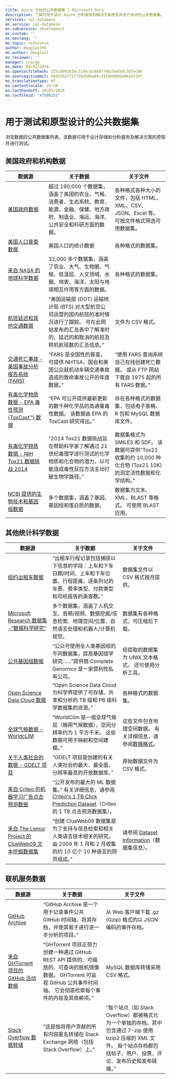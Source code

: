 ```yaml
---
title: Azure 分析的公共数据集 | Microsoft Docs
description: 了解可用于设计 Azure 分析服务和解决方案原型并进行测试的公共数据集。
services: sql-database
ms.service: sql-database
ms.subservice: development
ms.custom: ''
ms.devlang: ''
ms.topic: reference
author: douglaslMS
ms.author: douglasl
ms.reviewer: ''
manager: craigg
ms.date: 04/01/2018
ms.openlocfilehash: 225c8093816c5186cbc084f74bc6e0591107ec00
ms.sourcegitcommit: 5843352f71f756458ba84c31f4b66b6a082e53df
ms.translationtype: HT
ms.contentlocale: zh-CN
ms.lasthandoff: 10/01/2018
ms.locfileid: "47586251"
---
```

# <a name="public-data-sets-for-testing-and-prototyping"></a>用于测试和原型设计的公共数据集

浏览数据的公共数据集列表，该数据可用于设计存储和分析服务及解决方案的原型并进行测试。

## <a name="us-government-and-agency-data"></a>美国政府和机构数据

| 数据源 | 关于数据 | 关于文件 |
|---|---|---|
| [美国政府数据](https://www.census.gov/data.html) | 超过 190,000 个数据集，涵盖了美国的农业、气候、消费者、生态系统、教育、能源、金融、保健、地方政府、制造业、海运、海洋、公共安全和科研方面的数据。 | 各种格式各种大小的文件，包括 HTML、XML、CSV、JSON、Excel 等。 可按文件格式筛选可用数据集。 |
| [美国人口普查数据](https://www.census.gov/data.html) | 美国人口的统计数据 | 各种格式的数据集。 |
| [来自 NASA 的地球科学数据](https://earthdata.nasa.gov/) | 32,000 多个数据集，涵盖了农业、大气、生物圈、气候、低温层、人文领域、水圈、地表、海洋、太阳与地球相互作用等方面的数据。 | 各种格式的数据集。 |
| [航班延迟和其他交通数据](https://www.transtats.bts.gov/OT_Delay/OT_DelayCause1.asp) | “美国运输部 (DOT) 运输统计局 (BTS) 对大型航空公司运营的国内航班的准时情况进行了跟踪。 可在此网站发布的汇总表中了解准时的、延迟的和取消的航班及转机航班数的汇总信息。” | 文件为 CSV 格式。 |
| [交通死亡事故 - 美国事故分析报告系统 (FARS)](http://www.nhtsa.gov/FARS) | “FARS 是全国性的普查，可提供 NHTSA、国会和美国公众就机动车辆交通事故造成的致命事故公开的年度数据。” | “使用 FARS 查询系统自己在线创建死亡数据。 或从 FTP 网站下载自 1975 起的所有 FARS 数据。” |
| [有毒化学物质数据 - EPA 毒性预测 (ToxCast™) 数据](https://www.epa.gov/chemical-research/toxicity-forecaster-toxcasttm-data) | “EPA 可公开提供最新更新的数千种化学品的高通量毒性数据。 该数据由 EPA 的 ToxCast 研究得出。” | 存在各种格式的数据集，包括电子表格、R 包和 MySQL 数据库文件。 |
| [有毒化学物质数据 - NIH Tox21 数据挑战 2014](https://tripod.nih.gov/tox21/challenge/) | “2014 Tox21 数据挑战旨在帮助科学家了解通过 21 世纪毒理学进行测试的化学物质和化合物的潜力，以可能造成毒性反应方法主动打破生物学路径。” | 数据集格式为 SMILES 和 SDF。 该数据可提供“Tox21 收集的约 10,000 种化合物 (Tox21 10K) 的测定活性数据和化学结构。” |
| [NCBI 提供的生物技术和基因组数据](https://www.ncbi.nlm.nih.gov/guide/data-software/) | 多个数据集，涵盖了基因、基因组和蛋白质的数据。 | 数据集为文本、XML、BLAST 等格式。 可使用 BLAST 应用。 |

## <a name="other-statistical-and-scientific-data"></a>其他统计科学数据

| 数据源 | 关于数据 | 关于文件 |
|---|---|---|
| [纽约出租车数据](http://www.nyc.gov/html/tlc/html/about/trip_record_data.shtml) | “出租车行程记录包括捕获以下信息的字段：上车和下车日期/时间、上车和下车位置、行程距离、逐条列记的车费、费率类型、付款类型和司机报告的乘客数。” | 数据集文件以 CSV 格式按月提供。 |
| [Microsoft Research 数据集 -“数据科学研究”](https://www.microsoft.com/research/academic-program/data-science-microsoft-research/) | 多个数据集，涵盖了人机交互、音频/视频、数据挖掘/信息检索、地理空间/位置、自然语言处理和机器人/计算机视觉。 | 数据集有各种格式，可压缩后下载。 |
| [公共基因组数据](http://www.completegenomics.com/public-data/) | “公众可使用全人类基因组的不同数据集，提高基因组学研究……”提供商 Complete Genomics 是一家营利性私有公司。 | 经提取的数据集为 UNIX 文本格式。 还可使用分析工具。 |
| [Open Science Data Cloud 数据](https://www.opensciencedatacloud.org/) | “Open Science Data Cloud 为科学界提供了可存储、共享和分析的 TB 级和 PB 级科学数据集的资源。”| 各种格式的数据集。 |
| [全球气候数据 - WorldcLIM](http://worldclim.org/) | “WorldClim 是一组全球气候层（格网气候数据），空间分辨率约为 1 平方千米。 这些数据可用于映射和空间建模。” | 这些文件包含地理空间数据。 有关详细信息，请参阅[数据格式](http://worldclim.org/formats1)。 |
| [关于人类社会的数据 - GDELT 项目](http://www.gdeltproject.org/data.html) | “GDELT 项目是创建的有关人类社会的最大、最全面、分辨率最高的开放数据库。” | 原始数据文件为 CSV 格式。 |
| [来自 Criteo 的机器学习广告点击预测数据](http://labs.criteo.com/2013/12/download-terabyte-click-logs/) | “公开发布的最大的 ML 数据集。” 有关详细信息，请参阅 [Criteo's 1 TB Click Prediction Dataset](https://blogs.technet.microsoft.com/machinelearning/2015/04/01/now-available-on-azure-ml-criteos-1tb-click-prediction-dataset/)（Criteo 的 1 TB 点击预测数据集）。 | |
| [来自 The Lemur Project 的 ClueWeb09 文本挖掘数据集](http://www.lemurproject.org/clueweb09.php/) | “创建 ClueWeb09 数据集是为了支持与信息检索和相关人类语言技术相关的研究。 由 2009 年 1 月和 2 月收集的约 10 亿个 10 种语言的网页组成。” | 请参阅 [Dataset Information](http://www.lemurproject.org/clueweb09/datasetInformation.php)（数据集信息）。|

## <a name="online-service-data"></a>联机服务数据

| 数据源 | 关于数据 | 关于文件 |
|---|---|---|
| [GitHub Archive](https://www.githubarchive.org/) | “GitHub Archive 是一个用于记录事件公共 GitHub 时间轴，将其存档，并使其易于进行进一步分析的项目。” | 从 Web 客户端下载 .gz (Gzip) 格式的以 JSON 编码的事件存档。 |
| [来自 GHTorrent 项目的 GitHub 活动数据](http://ghtorrent.org/) | “GHTorrent 项目正努力创建一种通过 GitHub REST API 提供的、可缩放的、可查询的脱机镜像数据。 GHTorrent 可监视 GitHub 公共事件时间轴。 它会彻底检索每个事件的内容及其依赖项。” | MySQL 数据库转储采用 CSV 格式。 |
| [Stack Overflow 数据转储](https://archive.org/details/stackexchange) | “这是指将用户贡献的所有内容匿名转储在 Stack Exchange 网络（包括 Stack Overflow）上。” | “每个站点（如 Stack Overflow）都被格式化为一个单独的存档，其中包含通过 7-zip 使用 bzip2 压缩的 XML 文件。 每个站点存档都包括帖子、用户、投票、评论、发布历史和发布链接。” |

